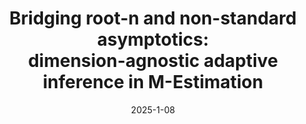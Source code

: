---
layout: default 
title: "Bridging root-n and non-standard asymptotics:  <br>dimension-agnostic adaptive inference in M-Estimation"
authors: Kenta Takatsu and Arun Kuchibhotla
year: 2025+
date: "2025-1-08"
link: https://arxiv.org/abs/2501.07772
slide: "../assets/files/M-estimation.pdf"
category: Selected Papers
---
